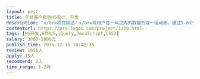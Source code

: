 ```yaml
---                
layout: post       
title: 年终客户报告H5设计、开发           
description: '</br>项目描述：</br>将用户在一年之内的数据形成一组动画，通过5-6个页面以滑动方式进行展示</br>类似微信H5的宣传页。</br>需要有经验的团队完成设计、开发</br></br>主要功能点：</br>类似微信，支付宝和淘宝的年终报告</br></br>人员要求：</br>HTML5响应式布局，有动画经验和良好的沟通能力。</br>'     
contenturl: https://pro.lagou.com/project/1339.html      
tags: [H5开发,HTML5,jQuery,JavaScript,CSS3]            
salary: 3000-5000元          
publish_time: 2016-12-15 18:42:35         
review: 1656人                   
apply: 15人                   
recommend: 2人                   
time_range: 1-2周              
---                 
```

